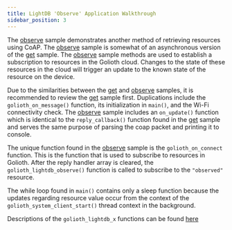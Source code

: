 ```yaml
---
title: LightDB 'Observe' Application Walkthrough
sidebar_position: 3
---
```


The [observe](https://github.com/golioth/zephyr-sdk/tree/main/samples/lightdb/observe) sample demonstrates another method of retrieving resources using CoAP. The [observe](https://github.com/golioth/zephyr-sdk/tree/main/samples/lightdb/observe) sample is somewhat of an asynchronous version of the [get](https://github.com/golioth/zephyr-sdk/tree/main/samples/lightdb/get) sample. The [observe](https://github.com/golioth/zephyr-sdk/tree/main/samples/lightdb/observe) sample methods are used to establish a subscription to resources in the Golioth cloud. Changes to the state of these resources in the cloud will trigger an update to the known state of the resource on the device.

Due to the similarities between the [get](https://github.com/golioth/zephyr-sdk/tree/main/samples/lightdb/get) and [observe](https://github.com/golioth/zephyr-sdk/tree/main/samples/lightdb/observe) samples, it is recommended to review the [get](https://github.com/golioth/zephyr-sdk/tree/main/samples/lightdb/get) sample first.  Duplications include the ```golioth_on_message()``` function, its initialization in ```main()```, and the Wi-Fi connectivity check. The [observe](https://github.com/golioth/zephyr-sdk/tree/main/samples/lightdb/observe) sample includes an ```on_update()``` function which is identical to the ```reply_callback()``` function found in the [get](https://github.com/golioth/zephyr-sdk/tree/main/samples/lightdb/get) sample and serves the same purpose of parsing the coap packet and printing it to console.

The unique function found in the [observe](https://github.com/golioth/zephyr-sdk/tree/main/samples/lightdb/observe) sample is the ```golioth_on_connect``` function.  This is the function that is used to subscribe to resources in Golioth.  After the reply handler array is cleared, the ```golioth_lightdb_observe()``` function is called to subscribe to the ```"observed"``` resource.

The while loop found in ```main()``` contains only a sleep function because the updates regarding resource value occur from the context of the ```golioth_system_client_start()``` thread context in the background.

Descriptions of the ```golioth_lightdb_x``` functions can be found [here](https://github.com/golioth/zephyr-sdk/blob/main/include/net/golioth.h)